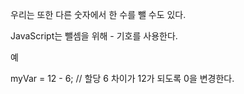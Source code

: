우리는 또한 다른 숫자에서 한 수를 뺄 수도 있다.

JavaScript는 뺄셈을 위해 - 기호를 사용한다.

예

myVar = 12 - 6; // 할당 6
차이가 12가 되도록 0을 변경한다.
